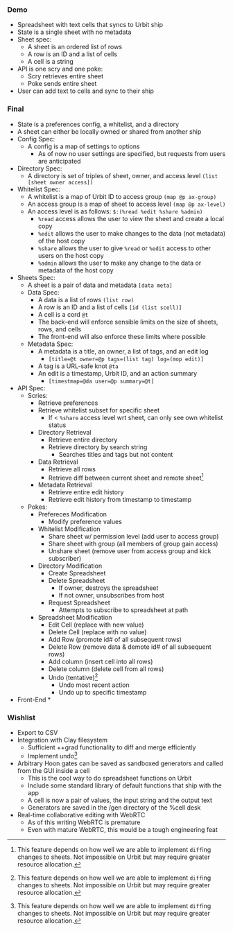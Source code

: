 ### Demo

* Spreadsheet with text cells that syncs to Urbit ship
* State is a single sheet with no metadata
* Sheet spec:
    * A sheet is an ordered list of rows
    * A row is an ID and a list of cells
    * A cell is a string
* API is one scry and one poke:
    * Scry retrieves entire sheet
    * Poke sends entire sheet
* User can add text to cells and sync to their ship

### Final

* State is a preferences config, a whitelist, and a directory
* A sheet can either be locally owned or shared from another ship
* Config Spec:
    * A config is a map of settings to options
        * As of now no user settings are specified, but requests from users are anticipated
* Directory Spec:
    * A directory is set of triples of sheet, owner, and access level `(list [sheet owner access])`
* Whitelist Spec:
    * A whitelist is a map of Urbit ID to access group `(map @p ax-group)`
    * An access group is a map of sheet to access level `(map @p ax-level)`
    * An access level is as follows: `$:(%read %edit %share %admin)`
        * `%read` access allows the user to view the sheet and create a local copy
        * `%edit` allows the user to make changes to the data (not metadata) of the host copy
        * `%share` allows the user to give `%read` or `%edit` access to other users on the host copy
        * `%admin` allows the user to make any change to the data or metadata of the host copy
* Sheets Spec:
    * A sheet is a pair of data and metadata `[data meta]`
    * Data Spec:
        * A data is a list of rows `(list row)`
        * A row is an ID and a list of cells `[id (list scell)]`
        * A cell is a cord `@t`
        * The back-end will enforce sensible limits on the size of sheets, rows, and cells
        * The front-end will also enforce these limits where possible
    * Metadata Spec:
        * A metadata is a title, an owner, a list of tags, and an edit log
            * `[title=@t owner=@p tags=(list tag) log=(mop edit)]`
        * A tag is a URL-safe knot `@ta`
        * An edit is a timestamp, Urbit ID, and an action summary
            * `[timestmap=@da user=@p summary=@t]`
* API Spec:
    * Scries:
        * Retrieve preferences
        * Retrieve whitelist subset for specific sheet
            * If < `%share` access level wrt sheet, can only see own whitelist status
        * Directory Retrieval
            * Retrieve entire directory
            * Retrieve directory by search string
                * Searches titles and tags but not content
        * Data Retrieval
            * Retrieve all rows
            * Retrieve diff between current sheet and remote sheet[^diff-tentative]
        * Metadata Retrieval
            * Retrieve entire edit history
            * Retrieve edit history from timestamp to timestamp
    * Pokes:
        * Prefereces Modification
            * Modify preference values
        * Whitelist Modification
            * Share sheet w/ permission level (add user to access group)
            * Share sheet with group (all members of group gain access)
            * Unshare sheet (remove user from access group and kick subscriber)
        * Directory Modification
            * Create Spreadsheet
            * Delete Spreadsheet
                * If owner, destroys the spreadsheet
                * If not owner, unsubscribes from host
            * Request Spreadsheet
                * Attempts to subscribe to spreadsheet at path
        * Spreadsheet Modification
            * Edit Cell (replace with new value)
            * Delete Cell (replace with no value)
            * Add Row (promote id# of all subsequent rows)
            * Delete Row (remove data & demote id# of all subsequent rows)
            * Add column (insert cell into all rows)
            * Delete column (delete cell from all rows)
            * Undo (tentative)[^diff-tentative]
                * Undo most recent action
                * Undo up to specific timestamp
* Front-End
    * 

### Wishlist

* Export to CSV
* Integration with Clay filesystem
    * Sufficient ++grad functionality to diff and merge efficiently
    * Implement undo[^diff-tentative]
* Arbitrary Hoon gates can be saved as sandboxed generators and called from the GUI inside a cell
    * This is the cool way to do spreadsheet functions on Urbit
    * Include some standard library of default functions that ship with the app
    * A cell is now a pair of values, the input string and the output text
    * Generators are saved in the /gen directory of the %cell desk
* Real-time collaborative editing with WebRTC
    * As of this writing WebRTC is premature
    * Even with mature WebRTC, this would be a tough engineering feat

[^diff-tentative]: This feature depends on how well we are able to implement `diff`ing changes to sheets. Not impossible on Urbit but may require greater resource allocation.